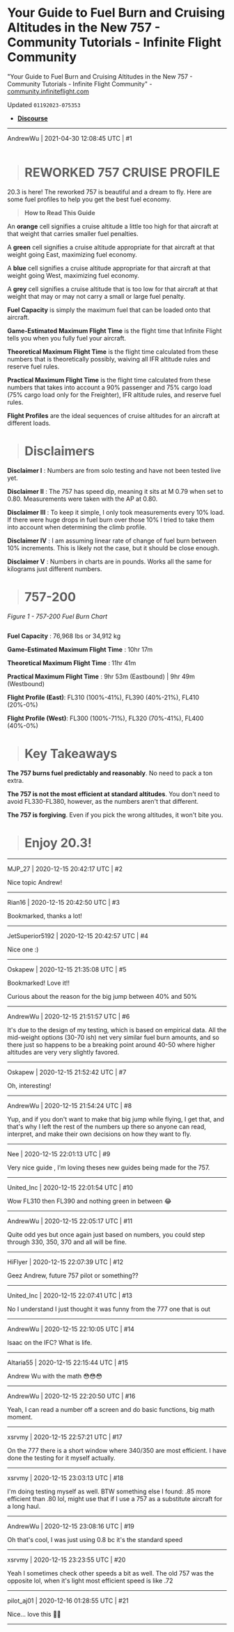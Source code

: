 # Your Guide to Fuel Burn and Cruising Altitudes in the New 757 - Community Tutorials - Infinite Flight Community

"Your Guide to Fuel Burn and Cruising Altitudes in the New 757 - Community Tutorials - Infinite Flight Community" - [community.infiniteflight.com](http://community.infiniteflight.com)

Updated `01192023-075353`

- [**Discourse**](https://community.infiniteflight.com/t/your-guide-to-fuel-burn-and-cruising-altitudes-in-the-new-757/514048)

---

AndrewWu | 2021-04-30 12:08:45 UTC | #1

![]()

> # REWORKED 757 CRUISE PROFILE

20.3 is here! The reworked 757 is beautiful and a dream to fly. Here are some fuel profiles to help you get the best fuel economy.

> **How to Read This Guide**

An **orange** cell signifies a cruise altitude a little too high for that aircraft at that weight that carries smaller fuel penalties.

A **green** cell signifies a cruise altitude appropriate for that aircraft at that weight going East, maximizing fuel economy.

A **blue** cell signifies a cruise altitude appropriate for that aircraft at that weight going West, maximizing fuel economy.

A **grey** cell signifies a cruise altitude that is too low for that aircraft at that weight that may or may not carry a small or large fuel penalty.

**Fuel Capacity** is simply the maximum fuel that can be loaded onto that aircraft.

**Game-Estimated Maximum Flight Time** is the flight time that Infinite Flight tells you when you fully fuel your aircraft.

**Theoretical Maximum Flight Time** is the flight time calculated from these numbers that is theoretically possibly, waiving all IFR altitude rules and reserve fuel rules.

**Practical Maximum Flight Time** is the flight time calculated from these numbers that takes into account a 90% passenger and 75% cargo load (75% cargo load only for the Freighter), IFR altitude rules, and reserve fuel rules.

**Flight Profiles** are the ideal sequences of cruise altitudes for an aircraft at different loads.

> # Disclaimers

**Disclaimer I** : Numbers are from solo testing and have not been tested live yet.

**Disclaimer II** : The 757 has speed dip, meaning it sits at M 0.79 when set to 0.80. Measurements were taken with the AP at 0.80.

**Disclaimer III** : To keep it simple, I only took measurements every 10% load. If there were huge drops in fuel burn over those 10% I tried to take them into account when determining the climb profile.

**Disclaimer IV** : I am assuming linear rate of change of fuel burn between 10% increments. This is likely not the case, but it should be close enough.

**Disclaimer V** : Numbers in charts are in pounds. Works all the same for kilograms just different numbers.

> # 757-200

*Figure 1 - 757-200 Fuel Burn Chart*

![]()

**Fuel Capacity** : 76,968 lbs or 34,912 kg

**Game-Estimated Maximum Flight Time** : 10hr 17m

**Theoretical Maximum Flight Time** : 11hr 41m

**Practical Maximum Flight Time** : 9hr 53m (Eastbound) | 9hr 49m (Westbound)

**Flight Profile (East)**: FL310 (100%-41%), FL390 (40%-21%), FL410 (20%-0%)

**Flight Profile (West)**: FL300 (100%-71%), FL320 (70%-41%), FL400 (40%-0%)

> # Key Takeaways

**The 757 burns fuel predictably and reasonably**. No need to pack a ton extra.

**The 757 is not the most efficient at standard altitudes**. You don't need to avoid FL330-FL380, however, as the numbers aren't that different.

**The 757 is forgiving**. Even if you pick the wrong altitudes, it won't bite you.

> # Enjoy 20.3!

---

MJP_27 | 2020-12-15 20:42:17 UTC | #2

Nice topic Andrew!

---

Rian16 | 2020-12-15 20:42:50 UTC | #3

Bookmarked, thanks a lot!

---

JetSuperior5192 | 2020-12-15 20:42:57 UTC | #4

Nice one :)

---

Oskapew | 2020-12-15 21:35:08 UTC | #5

Bookmarked! Love it!!

Curious about the reason for the big jump between 40% and 50%

---

AndrewWu | 2020-12-15 21:51:57 UTC | #6

It's due to the design of my testing, which is based on empirical data. All the mid-weight options (30-70 ish) net very similar fuel burn amounts, and so there just so happens to be a breaking point around 40-50 where higher altitudes are very very slightly favored.

---

Oskapew | 2020-12-15 21:52:42 UTC | #7

Oh, interesting!

---

AndrewWu | 2020-12-15 21:54:24 UTC | #8

Yup, and if you don't want to make that big jump while flying, I get that, and that's why I left the rest of the numbers up there so anyone can read, interpret, and make their own decisions on how they want to fly.

---

Nee | 2020-12-15 22:01:13 UTC | #9

Very nice guide , I’m loving theses new guides being made for the 757.

---

United_Inc | 2020-12-15 22:01:54 UTC | #10

Wow FL310 then FL390 and nothing green in between 😂

---

AndrewWu | 2020-12-15 22:05:17 UTC | #11

Quite odd yes but once again just based on numbers, you could step through 330, 350, 370 and all will be fine.

---

HiFlyer | 2020-12-15 22:07:39 UTC | #12

Geez Andrew, future 757 pilot or something??

---

United_Inc | 2020-12-15 22:07:41 UTC | #13

No I understand I just thought it was funny from the 777 one that is out

---

AndrewWu | 2020-12-15 22:10:05 UTC | #14

Isaac on the IFC? What is life.

---

Altaria55 | 2020-12-15 22:15:44 UTC | #15

Andrew Wu with the math 😳😳😳

---

AndrewWu | 2020-12-15 22:20:50 UTC | #16

Yeah, I can read a number off a screen and do basic functions, big math moment.

---

xsrvmy | 2020-12-15 22:57:21 UTC | #17

On the 777 there is a short window where 340/350 are most efficient. I have done the testing for it myself actually.

---

xsrvmy | 2020-12-15 23:03:13 UTC | #18

I'm doing testing myself as well. BTW something else I found: .85 more efficient than .80 lol, might use that if I use a 757 as a substitute aircraft for a long haul.

---

AndrewWu | 2020-12-15 23:08:16 UTC | #19

Oh that's cool, I was just using 0.8 bc it's the standard speed

---

xsrvmy | 2020-12-15 23:23:55 UTC | #20

Yeah I sometimes check other speeds a bit as well. The old 757 was the opposite lol, when it's light most efficient speed is like .72

---

pilot_aj01 | 2020-12-16 01:28:55 UTC | #21

Nice... love this 👏🏽

---

